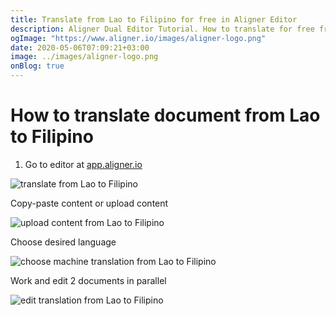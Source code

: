 ```yaml
---
title: Translate from Lao to Filipino for free in Aligner Editor
description: Aligner Dual Editor Tutorial. How to translate for free from Lao to Filipino. Aligner is multilingual document management platform. 
ogImage: "https://www.aligner.io/images/aligner-logo.png"
date: 2020-05-06T07:09:21+03:00
image: ../images/aligner-logo.png
onBlog: true
---
```


# How to translate document from Lao to Filipino

1. Go to editor at [app.aligner.io](https://app.aligner.io "Aligner App web page")

![translate from Lao to Filipino](../aligner-blank-editor.png "translate from Lao to Filipino")

Copy-paste content or upload content

![upload content from Lao to Filipino](../aligner-uploaded-document.png "upload content from Lao to Filipino")

Choose desired language

![choose machine translation from Lao to Filipino](../aligner-language-dropdown.png "choose machine translation from Lao to Filipino")

Work and edit 2 documents in parallel

![edit translation from Lao to Filipino](../aligner-double-sitded-editor.png "edit translation from Lao to Filipino")


